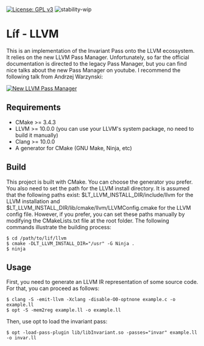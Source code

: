 [![License: GPL v3](https://img.shields.io/badge/License-GPLv3-blue.svg)](https://www.gnu.org/licenses/gpl-3.0)
![stability-wip](https://img.shields.io/badge/stability-work_in_progress-lightgrey.svg)

# Líf - LLVM
This is an implementation of the Invariant Pass onto the LLVM ecossystem. It relies on the new LLVM Pass Manager. Unfortunately, so far the official documentation is directed to the legacy Pass Manager, but you can find nice talks about the new Pass Manager on youtube. I recommend the following talk from Andrzej Warzynski:

[![New LLVM Pass Manager](https://img.youtube.com/vi/ar7cJl2aBuU/0.jpg)](https://www.youtube.com/watch?v=ar7cJl2aBuU "2019 LLVM Developers’ Meeting: A. Warzynski “Writing an LLVM Pass: 101”")

## Requirements
- CMake >= 3.4.3
- LLVM >= 10.0.0 (you can use your LLVM's system package, no need to build it manually)
- Clang >= 10.0.0
- A generator for CMake (GNU Make, Ninja, etc)

## Build
This project is built with CMake. You can choose the generator you prefer. You also need to set the path for the LLVM install directory. It is assumed that the following paths exist: $LT_LLVM_INSTALL_DIR/include/llvm for the LLVM installation and $LT_LLVM_INSTALL_DIR/lib/cmake/llvm/LLVMConfig.cmake for the LLVM config file. However, if you prefer, you can set these paths manually by modifying the CMakeLists.txt file at the root folder. The following commands illustrate the building process:

```
$ cd /path/to/lif/llvm
$ cmake -DLT_LLVM_INSTALL_DIR="/usr" -G Ninja .
$ ninja
```

## Usage
First, you need to generate an LLVM IR representation of some source code. For that, you can proceed as follows:

```
$ clang -S -emit-llvm -Xclang -disable-O0-optnone example.c -o example.ll
$ opt -S -mem2reg example.ll -o example.ll
```

Then, use opt to load the invariant pass:

```
$ opt -load-pass-plugin lib/libInvariant.so -passes="invar" example.ll -o invar.ll
```
